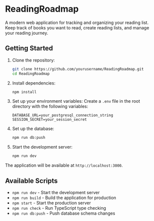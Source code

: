 # ReadingRoadmap

A modern web application for tracking and organizing your reading list. Keep track of books you want to read, create reading lists, and manage your reading journey.

## Getting Started

1. Clone the repository:
   ```bash
   git clone https://github.com/yourusername/ReadingRoadmap.git
   cd ReadingRoadmap
   ```

2. Install dependencies:
   ```bash
   npm install
   ```

3. Set up your environment variables:
   Create a `.env` file in the root directory with the following variables:
   ```
   DATABASE_URL=your_postgresql_connection_string
   SESSION_SECRET=your_session_secret
   ```

4. Set up the database:
   ```bash
   npm run db:push
   ```

5. Start the development server:
   ```bash
   npm run dev
   ```

The application will be available at `http://localhost:3000`.

## Available Scripts

- `npm run dev` - Start the development server
- `npm run build` - Build the application for production
- `npm start` - Start the production server
- `npm run check` - Run TypeScript type checking
- `npm run db:push` - Push database schema changes 